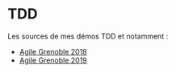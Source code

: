 # TDD

Les sources de mes démos TDD et notamment :

* [Agile Grenoble 2018](https://github.com/xnopre/tdd-demos/tree/tdd.agile-grenoble.2018)
* [Agile Grenoble 2019](https://github.com/xnopre/tdd-demos/tree/tdd.agile-grenoble.2019)
